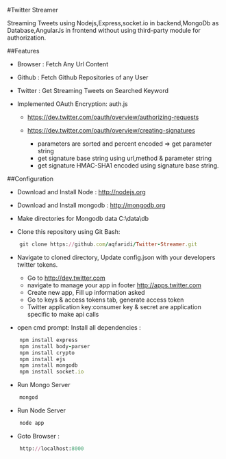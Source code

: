#Twitter Streamer 

Streaming Tweets using Nodejs,Express,socket.io in backend,MongoDb as Database,AngularJs in frontend without using third-party module for authorization.


##Features 

 - Browser : Fetch Any Url Content 
 - Github : Fetch Github Repositories of any User
 - Twitter : Get Streaming Tweets on Searched Keyword
 - Implemented OAuth Encryption: auth.js 

 	+ https://dev.twitter.com/oauth/overview/authorizing-requests
	+ https://dev.twitter.com/oauth/overview/creating-signatures

 		* parameters are sorted and percent encoded => get parameter string
 		* get signature base string using url,method & parameter string
 		*  get signature HMAC-SHA1 encoded using signature base string.


##Configuration 

- Download and Install Node : http://nodejs.org
- Download and Install mongodb : http://mongodb.org
- Make directories for Mongodb data C:\data\db 

- Clone this repository using Git Bash: 

```ruby
	git clone https://github.com/aqfaridi/Twitter-Streamer.git
```

- Navigate to cloned directory, Update config.json with your developers twitter tokens.

	+ Go to http://dev.twitter.com 
	+ navigate to manage your app in footer http://apps.twitter.com
	+ Create new app, Fill up information asked
	+ Go to keys & access tokens tab, generate access token
	+ Twitter application key:consumer key & secret are application specific to make api calls

- open cmd prompt: Install all dependencies :

```ruby
	npm install express 
	npm install body-parser 
	npm install crypto
	npm install ejs
	npm install mongodb
	npm install socket.io  
```

- Run Mongo Server
```ruby
	mongod
```

- Run Node Server
```ruby
	node app
```
- Goto Browser : 

```ruby
	http://localhost:8000
```
